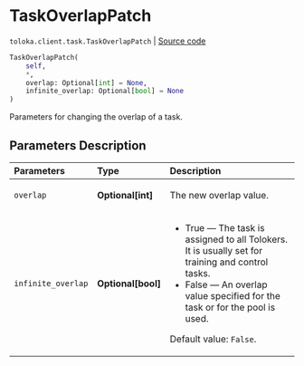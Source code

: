 # TaskOverlapPatch
`toloka.client.task.TaskOverlapPatch` | [Source code](https://github.com/Toloka/toloka-kit/blob/v1.1.1/src/client/task.py#L160)

```python
TaskOverlapPatch(
    self,
    *,
    overlap: Optional[int] = None,
    infinite_overlap: Optional[bool] = None
)
```

Parameters for changing the overlap of a task.

## Parameters Description

| Parameters | Type | Description |
| :----------| :----| :-----------|
`overlap`|**Optional\[int\]**|<p>The new overlap value.</p>
`infinite_overlap`|**Optional\[bool\]**|<ul> <li>True — The task is assigned to all Tolokers. It is usually set for training and control tasks.</li> <li>False — An overlap value specified for the task or for the pool is used.</li> </ul> <p></p><p>Default value: `False`.</p>
